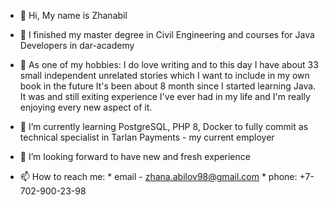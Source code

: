- 👋 Hi, My name is Zhanabil
- 🧱 I finished my master degree in Civil Engineering and courses for Java Developers in dar-academy
- 👀 As one of my hobbies: I do love writing and to this day I have about 33 small independent unrelated stories which I want to include in my own book in the future
It's been about 8 month since I started learning Java. It was and still exiting experience I've ever had in my life and I'm really enjoying every new aspect of it. 

- 🌱 I’m currently learning PostgreSQL, PHP 8, Docker to fully commit as technical specialist in Tarlan Payments - my current employer
- 💞️ I’m looking forward to have new and fresh experience 
- 📫 How to reach me: 
            * email - zhana.abilov98@gmail.com
            * phone: +7-702-900-23-98

<!---
Zhanabil/Zhanabil is a ✨ special ✨ repository because its `README.md` (this file) appears on your GitHub profile.
You can click the Preview link to take a look at your changes.
--->
